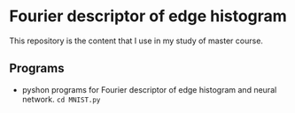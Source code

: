 # Fourier descriptor of edge histogram
This repository is the content that I use in my study of master course.

## Programs
* pyshon programs for Fourier descriptor of edge histogram and neural network.
`cd MNIST.py`
